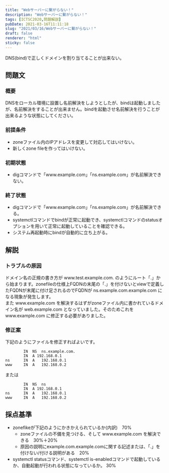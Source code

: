 ```yaml
---
title: "Webサーバーに繋がらない！"
description: "Webサーバーに繋がらない！"
tags: [ICTSC2020,問題解説]
pubDate: 2021-03-16T11:11:18
slug: "2021/03/16/Webサーバーに繋がらない！"
draft: false
renderer: "html"
sticky: false
---
```



<p>DNS(bind)で正しくドメインを割り当てることが出来ない。</p>



<h2>問題文</h2>



<h3>概要</h3>



<p>DNSをローカル環境に設置し名前解決をしようとしたが、bindは起動しましたが、名前解決をすることが出来ません。bindを起動させ名前解決を行うことが出来るような状態にしてください。</p>



<h3>前提条件</h3>



<ul><li>zoneファイル内のIPアドレスを変更して対応してはいけない。</li><li>新しくzone fileを作ってはいけない。</li></ul>



<h3>初期状態</h3>



<ul><li>digコマンドで「www.example.com」「ns.example.com」が名前解決できない。</li></ul>



<h3>終了状態</h3>



<ul><li>digコマンドで「www.example.com」「ns.example.com」が名前解決できる。</li><li>systemctlコマンドでbindが正常に起動でき、systemctlコマンドのstatusオプションを用いて正常に起動していることを確認できる。</li><li>システム再起動時にbindが自動的に立ち上がる。</li></ul>



<h2>解説</h2>



<h3>トラブルの原因</h3>



<p>ドメイン名の正規の書き方が www.test.example.com. のようにルート「.」から始まります。zonefileの仕様上FQDNの末尾の「.」を付けないとviewで定義したFQDNが末尾に付け足されるのでFQDNが ns.example.com.example.com になる現象が発生します。<br>
また www.example.com を解決するはずがzoneファイル内に書かれているドメイン名が web.example.com となっていました。そのためこれを www.example.com に修正する必要がありました。</p>



<h3>修正案</h3>



<p>下記のようにファイルを修正すればよいです。</p>


<div class="wp-block-syntaxhighlighter-code "><pre><code>        IN  NS  ns.example.com.
        IN  A 192.168.0.1 
ns      IN  A   192.168.0.1
www     IN  A   192.168.0.2</code></pre></div>


<p>または</p>


<div class="wp-block-syntaxhighlighter-code "><pre><code>        IN  NS  ns
        IN  A 192.168.0.1 
ns      IN  A   192.168.0.1
www     IN  A   192.168.0.2</code></pre></div>


<h2>採点基準</h2>



<ul><li>zonefikeが下記のようにかきかえられているか(内訳)　70%<ul><li>zoneファイルの不備を見つける、そして www.example.com を解決できる　30%＋20%</li><li>原因の説明にexample.com.example.comに関する記述または、「.」を付けない/付ける説明がある　20%</li></ul></li><li>systemctl statusコマンド、systemctl is-enabledコマンドで起動しているか、自動起動が行われる状態になっているか。  30%</li></ul>
